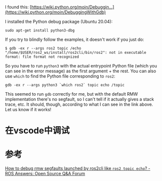 I found this: [https://wiki.python.org/moin/Debuggin...](https://wiki.python.org/moin/DebuggingWithGdb)

I installed the Python debug package (Ubuntu 20.04):

```text
sudo apt-get install python3-dbg
```

If you try to blindly follow the examples, it doesn't work if you just do:

```text
$ gdb -ex r --args ros2 topic /echo
"/home/$USER/ros2_ws/install/ros2cli/bin/ros2": not in executable format: file format not recognized
```

So you have to run `python3` with the actual entrypoint Python file (which you can see in the error message) as the first argument + the rest. You can also use `which` to find the Python file corresponding to `ros2`:

```text
gdb -ex r --args python3 `which ros2` topic echo /topic
```

This seemed to run `gdb` correctly for me, but with the default RMW implementation there's no segfault, so I can't tell if it actually gives a stack trace, etc. It should, though, according to what I can see in the link above. Let us know if it works!

# 在vscode中调试

# 参考

[How to debug rmw segfaults launched by ros2cli like `ros2 topic echo`? - ROS Answers: Open Source Q&A Forum](https://answers.ros.org/question/384441/how-to-debug-rmw-segfaults-launched-by-ros2cli-like-ros2-topic-echo/?answer=384845#post-id-384845)
